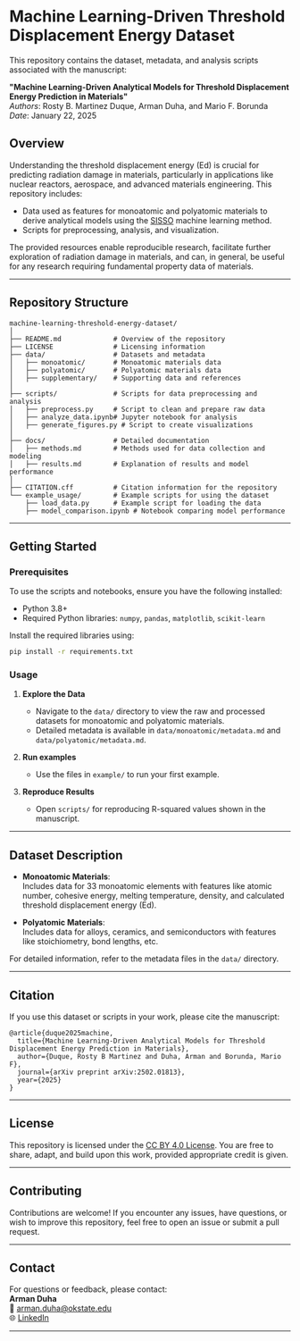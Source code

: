 # Machine Learning-Driven Threshold Displacement Energy Dataset

This repository contains the dataset, metadata, and analysis scripts associated with the manuscript:

**"Machine Learning-Driven Analytical Models for Threshold Displacement Energy Prediction in Materials"**  
*Authors*: Rosty B. Martinez Duque, Arman Duha, and Mario F. Borunda  
*Date*: January 22, 2025

## Overview

Understanding the threshold displacement energy (Ed) is crucial for predicting radiation damage in materials, particularly in applications like nuclear reactors, aerospace, and advanced materials engineering. This repository includes:
- Data used as features for monoatomic and polyatomic materials to derive analytical models using the [SISSO](https://github.com/rouyang2017/SISSO) machine learning method.
- Scripts for preprocessing, analysis, and visualization.

The provided resources enable reproducible research, facilitate further exploration of radiation damage in materials, and can, in general, be useful for any research requiring fundamental property data of materials.

---

## Repository Structure

```plaintext
machine-learning-threshold-energy-dataset/
│
├── README.md             # Overview of the repository
├── LICENSE               # Licensing information
├── data/                 # Datasets and metadata
│   ├── monoatomic/       # Monoatomic materials data
│   ├── polyatomic/       # Polyatomic materials data
│   ├── supplementary/    # Supporting data and references
│
├── scripts/              # Scripts for data preprocessing and analysis
│   ├── preprocess.py     # Script to clean and prepare raw data
│   ├── analyze_data.ipynb# Jupyter notebook for analysis
│   ├── generate_figures.py # Script to create visualizations
│
├── docs/                 # Detailed documentation
│   ├── methods.md        # Methods used for data collection and modeling
│   ├── results.md        # Explanation of results and model performance
│
├── CITATION.cff          # Citation information for the repository
└── example_usage/        # Example scripts for using the dataset
    ├── load_data.py      # Example script for loading the data
    ├── model_comparison.ipynb # Notebook comparing model performance
```

---

## Getting Started

### Prerequisites
To use the scripts and notebooks, ensure you have the following installed:
- Python 3.8+
- Required Python libraries: `numpy`, `pandas`, `matplotlib`, `scikit-learn`

Install the required libraries using:
```bash
pip install -r requirements.txt
```

### Usage

1. **Explore the Data**  
   - Navigate to the `data/` directory to view the raw and processed datasets for monoatomic and polyatomic materials.
   - Detailed metadata is available in `data/monoatomic/metadata.md` and `data/polyatomic/metadata.md`.

2. **Run examples**  
   - Use the files in `example/` to run your first example.

3. **Reproduce Results**  
   - Open `scripts/` for reproducing R-squared values shown in the manuscript.

---

## Dataset Description

- **Monoatomic Materials**:  
  Includes data for 33 monoatomic elements with features like atomic number, cohesive energy, melting temperature, density, and calculated threshold displacement energy (Ed).

- **Polyatomic Materials**:  
  Includes data for alloys, ceramics, and semiconductors with features like stoichiometry, bond lengths, etc.

For detailed information, refer to the metadata files in the `data/` directory.

---

## Citation

If you use this dataset or scripts in your work, please cite the manuscript:
```
@article{duque2025machine,
  title={Machine Learning-Driven Analytical Models for Threshold Displacement Energy Prediction in Materials},
  author={Duque, Rosty B Martinez and Duha, Arman and Borunda, Mario F},
  journal={arXiv preprint arXiv:2502.01813},
  year={2025}
}
```

---

## License

This repository is licensed under the [CC BY 4.0 License](https://creativecommons.org/licenses/by/4.0/). You are free to share, adapt, and build upon this work, provided appropriate credit is given.

---

## Contributing

Contributions are welcome! If you encounter any issues, have questions, or wish to improve this repository, feel free to open an issue or submit a pull request.

---

## Contact

For questions or feedback, please contact:  
**Arman Duha**  
📧 [arman.duha@okstate.edu](mailto:arman.duha@okstate.edu)  
🌐 [LinkedIn](https://www.linkedin.com/in/arman-duha)  

---
